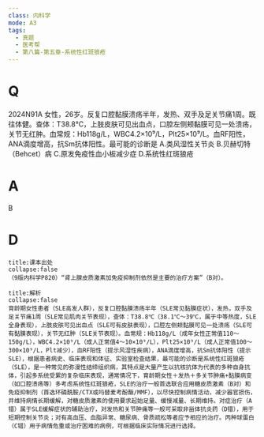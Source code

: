 ```yaml
---
class: 内科学
mode: A3
tags:
  - 真题
  - 医考帮
  - 第八篇-第五章-系统性红斑狼疮
---
```


# Q
2024N91A 女性，26岁。反复口腔黏膜溃疡半年，发热、双手及足关节痛1周。既往体健。查体：T38.8℃，上肢皮肤可见出血点，口腔左侧颊黏膜可见一处溃疡，关节无红肿。血常规：Hb118g/L，WBC4.2×10⁹/L，Plt25×10⁹/L。血RF阳性，ANA滴度增高，抗Sm抗体阳性。最可能的诊断是
A.类风湿性关节炎
B.贝赫切特（Behcet）病
C.原发免疫性血小板减少症
D.系统性红斑狼疮

# A
B
# D
```ad-note
title:课本出处
collapse:false
（9版内科学P820）“肾上腺皮质激素加免疫抑制剂依然是主要的治疗方案”（B对）。
```

```ad-summary
title:解析
collapse:false
育龄期女性患者（SLE高发人群），反复口腔黏膜溃疡半年（SLE常见黏膜症状），发热，双手及足关节痛1周（SLE常见肌肉关节表现），查体：T38.8℃（38.1℃～39℃，属于中等热度，SLE全身表现），上肢皮肤可见出血点（SLE可有皮肤表现），口腔左侧颊黏膜可见一处溃疡（SLE可有黏膜表现），关节无红肿（SLE关节表现）。血常规：Hb118g/L（成年女性正常值110～150g/L），WBC4.2×10⁹/L（成人正常值4～10×10⁹/L），Plt25×10⁹/L（成人正常值100～300×10⁹/L，Plt减少），血RF阳性（提示风湿性疾病），ANA滴度增高，抗Sm抗体阳性（提示SLE），根据患者病史、临床表现和体征、实验室检查结果，最可能的诊断是系统性红斑狼疮（SLE），是一种常见的弥漫性结缔组织病，其特点是大量产生以抗核抗体为代表的多种自身抗体，引起多系统受累的复杂临床表现，通常情况下，育龄期女性＋发热＋多关节肿痛+黏膜病变（如口腔溃疡等）多考虑系统性红斑狼疮，SLE的治疗一般首选联合应用糖皮质激素（B对）和免疫抑制剂（首选环磷酰胺/CTX或吗替麦考酚酯/MMF），以尽快控制病情活动，减少器官损伤，并维持病情长期缓解，对糖皮质激素的使用要求起始足量、缓慢减量、长期维持。对症治疗（A错）属于SLE缓解症状的辅助治疗，对发热和关节肿痛等一般可采取非甾体抗炎药（D错），用于短期控制关节炎；对有高血压、血脂异常、糖尿病、骨质疏松等者应予相应的治疗。丙种球蛋白（C错）用于病情危重或治疗困难的病例，可根据临床实际情况进行选择。
```

